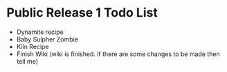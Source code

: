 # Public Release 1 Todo List

- Dynamite recipe
- Baby Sulpher Zombie
- Kiln Recipe
- Finish Wiki (wiki is finished. if there are some changes to be made then tell me)
